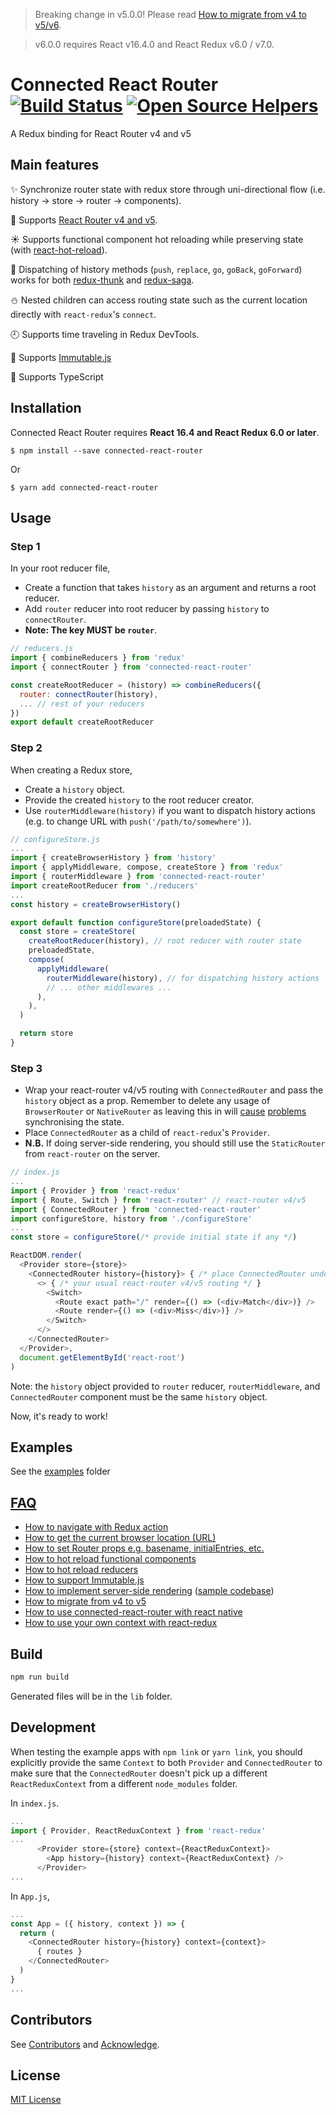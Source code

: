 > Breaking change in v5.0.0! Please read [How to migrate from v4 to v5/v6](https://github.com/supasate/connected-react-router/blob/master/FAQ.md#how-to-migrate-from-v4-to-v5v6).

> v6.0.0 requires React v16.4.0 and React Redux v6.0 / v7.0.

Connected React Router [![Build Status](https://travis-ci.org/supasate/connected-react-router.svg?branch=master)](https://travis-ci.org/supasate/connected-react-router) [![Open Source Helpers](https://www.codetriage.com/supasate/connected-react-router/badges/users.svg)](https://www.codetriage.com/supasate/connected-react-router)
======================
A Redux binding for React Router v4 and v5

Main features
-------------
:sparkles: Synchronize router state with redux store through uni-directional flow (i.e. history -> store -> router -> components).

:gift: Supports [React Router v4 and v5](https://github.com/ReactTraining/react-router).

:sunny: Supports functional component hot reloading while preserving state (with [react-hot-reload](https://github.com/gaearon/react-hot-loader)).

:tada: Dispatching of history methods (`push`, `replace`, `go`, `goBack`, `goForward`) works for both [redux-thunk](https://github.com/gaearon/redux-thunk) and [redux-saga](https://github.com/yelouafi/redux-saga).

:snowman: Nested children can access routing state such as the current location directly with `react-redux`'s `connect`.

:clock9: Supports time traveling in Redux DevTools.

:gem: Supports [Immutable.js](https://facebook.github.io/immutable-js/)

:muscle: Supports TypeScript


Installation
-----------
Connected React Router requires **React 16.4 and React Redux 6.0 or later**.


    $ npm install --save connected-react-router

Or

    $ yarn add connected-react-router

Usage
-----
### Step 1
In your root reducer file, 
- Create a function that takes `history` as an argument and returns a root reducer.
- Add `router` reducer into root reducer by passing `history` to `connectRouter`. 
- **Note: The key MUST be `router`**.
 
```js
// reducers.js
import { combineReducers } from 'redux'
import { connectRouter } from 'connected-react-router'

const createRootReducer = (history) => combineReducers({
  router: connectRouter(history),
  ... // rest of your reducers
})
export default createRootReducer
```

### Step 2
When creating a Redux store,
- Create a `history` object.
- Provide the created `history` to the root reducer creator.
- Use `routerMiddleware(history)` if you want to dispatch history actions (e.g. to change URL with `push('/path/to/somewhere')`).


```js
// configureStore.js
...
import { createBrowserHistory } from 'history'
import { applyMiddleware, compose, createStore } from 'redux'
import { routerMiddleware } from 'connected-react-router'
import createRootReducer from './reducers'
...
const history = createBrowserHistory()

export default function configureStore(preloadedState) {
  const store = createStore(
    createRootReducer(history), // root reducer with router state
    preloadedState,
    compose(
      applyMiddleware(
        routerMiddleware(history), // for dispatching history actions
        // ... other middlewares ...
      ),
    ),
  )

  return store
}
```

### Step 3

- Wrap your react-router v4/v5 routing with `ConnectedRouter` and pass the `history` object as a prop.  Remember to delete any usage of `BrowserRouter` or `NativeRouter` as leaving this in will [cause](https://github.com/supasate/connected-react-router/issues/230#issuecomment-461628073) [problems](https://github.com/supasate/connected-react-router/issues/230#issuecomment-476164384) synchronising the state.
- Place `ConnectedRouter` as a child of `react-redux`'s `Provider`.
- **N.B.** If doing server-side rendering, you should still use the `StaticRouter` from `react-router` on the server.

```js
// index.js
...
import { Provider } from 'react-redux'
import { Route, Switch } from 'react-router' // react-router v4/v5
import { ConnectedRouter } from 'connected-react-router'
import configureStore, history from './configureStore'
...
const store = configureStore(/* provide initial state if any */)

ReactDOM.render(
  <Provider store={store}>
    <ConnectedRouter history={history}> { /* place ConnectedRouter under Provider */ }
      <> { /* your usual react-router v4/v5 routing */ }
        <Switch>
          <Route exact path="/" render={() => (<div>Match</div>)} />
          <Route render={() => (<div>Miss</div>)} />
        </Switch>
      </>
    </ConnectedRouter>
  </Provider>,
  document.getElementById('react-root')
)
```
Note: the `history` object provided to `router` reducer, `routerMiddleware`, and `ConnectedRouter` component must be the same `history` object.

Now, it's ready to work!


Examples
--------
See the [examples](https://github.com/supasate/connected-react-router/tree/master/examples) folder

[FAQ](https://github.com/supasate/connected-react-router/tree/master/FAQ.md)
-----
- [How to navigate with Redux action](https://github.com/supasate/connected-react-router/tree/master/FAQ.md#how-to-navigate-with-redux-action)
- [How to get the current browser location (URL)](https://github.com/supasate/connected-react-router/tree/master/FAQ.md#how-to-get-the-current-browser-location-url)
- [How to set Router props e.g. basename, initialEntries, etc.](https://github.com/supasate/connected-react-router/tree/master/FAQ.md#how-to-set-router-props-eg-basename-initialentries-etc)
- [How to hot reload functional components](https://github.com/supasate/connected-react-router/tree/master/FAQ.md#how-to-hot-reload-functional-components)
- [How to hot reload reducers](https://github.com/supasate/connected-react-router/tree/master/FAQ.md#how-to-hot-reload-reducers)
- [How to support Immutable.js](https://github.com/supasate/connected-react-router/tree/master/FAQ.md#how-to-support-immutablejs)
- [How to implement server-side rendering](https://medium.com/@cereallarceny/server-side-rendering-in-create-react-app-with-all-the-goodies-without-ejecting-4c889d7db25e) ([sample codebase](https://github.com/cereallarceny/cra-ssr))
- [How to migrate from v4 to v5](https://github.com/supasate/connected-react-router/tree/master/FAQ.md#how-to-migrate-from-v4-to-v5)
- [How to use connected-react-router with react native](./FAQ.md#how-to-use-connected-react-router-with-react-native)
- [How to use your own context with react-redux](https://github.com/supasate/connected-react-router/tree/master/FAQ.md#how-to-use-your-own-context-with-react-redux)

Build
-----
```bash
npm run build
```
Generated files will be in the `lib` folder.

Development
-----------
When testing the example apps with `npm link` or `yarn link`, you should explicitly provide the same `Context` to both `Provider` and `ConnectedRouter` to make sure that the `ConnectedRouter` doesn't pick up a different `ReactReduxContext` from a different `node_modules` folder.

In `index.js`.
```js
...
import { Provider, ReactReduxContext } from 'react-redux'
...
      <Provider store={store} context={ReactReduxContext}>
        <App history={history} context={ReactReduxContext} />
      </Provider>
...
```

In `App.js`,
```js
...
const App = ({ history, context }) => {
  return (
    <ConnectedRouter history={history} context={context}>
      { routes }
    </ConnectedRouter>
  )
}
...
```

Contributors
------------
See [Contributors](https://github.com/supasate/connected-react-router/graphs/contributors) and [Acknowledge](https://github.com/supasate/connected-react-router/blob/master/ACKNOWLEDGE.md).

License
-------
[MIT License](https://github.com/supasate/connected-react-router/blob/master/LICENSE.md)
